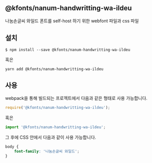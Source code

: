
@kfonts/nanum-handwritting-wa-ildeu
---------------------

나눔손글씨 와일드 폰트를 self-host 하기 위한 webfont 파일과 css 파일

설치
----

```
$ npm install --save @kfonts/nanum-handwritting-wa-ildeu
```

혹은

```
yarn add @kfonts/nanum-handwritting-wa-ildeu
```

사용
----

webpack을 통해 빌드되는 프로젝트에서 다음과 같은 형태로 사용 가능합니다.

```js
require('@kfonts/nanum-handwritting-wa-ildeu');
```

혹은

```js
import '@kfonts/nanum-handwritting-wa-ildeu';
```

그 후에 CSS 안에서 다음과 같이 사용 가능합니다.

```css
body {
    font-family: '나눔손글씨 와일드';
}
```
